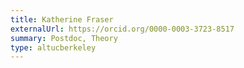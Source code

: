 ```yaml
---
title: Katherine Fraser
externalUrl: https://orcid.org/0000-0003-3723-8517
summary: Postdoc, Theory
type: altucberkeley
---
```

